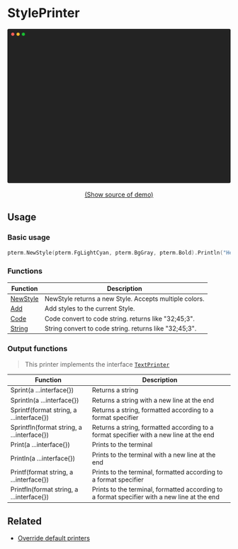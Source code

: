 # StylePrinter

<!-- 
Replace all of the following strings with the current printer.
     style Style StylePrinter DefaultStyle
-->

![StylePrinter Example](https://raw.githubusercontent.com/pterm/pterm/master/_examples/style/animation.svg)

<p align="center"><a href="https://github.com/forvitinn/pterm/blob/master/_examples/style/main.go" target="_blank">(Show source of demo)</a></p>


## Usage

### Basic usage

```go
pterm.NewStyle(pterm.FgLightCyan, pterm.BgGray, pterm.Bold).Println("Hello, World!")
```

### Functions

|Function|Description|
|--------|-----------|
|[NewStyle](https://pkg.go.dev/github.com/forvitinn/pterm#Style.NewStyle)|NewStyle returns a new Style. Accepts multiple colors.|
|[Add](https://pkg.go.dev/github.com/forvitinn/pterm#Style.Add)|Add styles to the current Style.|
|[Code](https://pkg.go.dev/github.com/forvitinn/pterm#Style.Code)|Code convert to code string. returns like "32;45;3".|
|[String](https://pkg.go.dev/github.com/forvitinn/pterm#Style.String)|String convert to code string. returns like "32;45;3".|

### Output functions

> This printer implements the interface [`TextPrinter`](https://github.com/forvitinn/pterm/blob/master/interface_text_printer.go)

|Function|Description|
|------|---------|
|Sprint(a ...interface{})|Returns a string|
|Sprintln(a ...interface{})|Returns a string with a new line at the end|
|Sprintf(format string, a ...interface{})|Returns a string, formatted according to a format specifier|
|Sprintfln(format string, a ...interface{})|Returns a string, formatted according to a format specifier with a new line at the end|
|Print(a ...interface{})|Prints to the terminal|
|Println(a ...interface{})|Prints to the terminal with a new line at the end|
|Printf(format string, a ...interface{})|Prints to the terminal, formatted according to a format specifier|
|Printfln(format string, a ...interface{})|Prints to the terminal, formatted according to a format specifier with a new line at the end|

## Related
- [Override default printers](docs/customizing/override-default-printer.md)